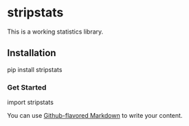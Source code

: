 # stripstats

This is a working statistics library.

## Installation

pip install stripstats

### Get Started

import stripstats

You can use
[Github-flavored Markdown](https://guides.github.com/features/mastering-markdown/)
to write your content.
